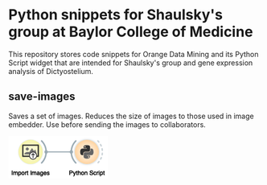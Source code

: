# Python snippets for Shaulsky's group at Baylor College of Medicine

This repository stores code snippets for Orange Data Mining and its Python Script widget that are intended for Shaulsky's  group and gene expression analysis of Dictyostelium.

## save-images

Saves a set of images. Reduces the size of images to those used in image embedder. Use before sending the images to collaborators.

![workflow](images/save-images-workflow.png)
